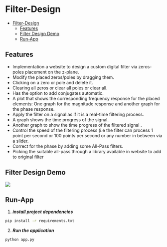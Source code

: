 # Filter-Design

- [Filter-Design](#filter-design)
  - [Features](#features)
  - [Filter Design Demo](#filter-design-demo)
  - [Run-App](#run-app)
  

## Features  
- Implementation a website to design a custom digital filter via zeros-poles placement on the z-plane.
- Modify the placed zeros/poles by dragging them.
- Clicking on a zero or pole and delete it.
- Clearing all zeros or clear all poles or clear all.
- Has the option to add conjugates automatic.
- A plot that shows the corresponding frequency response for the placed elements: One graph for the magnitude
response and another graph for the phase response.
- Apply the filter on a  signal  as if it is a real-time filtering process.
-  A graph shows the time progress of the signal.
-  Another graph to show the time progress of the filtered signal .
-  Control the speed of the filtering process (i.e the filter can process 1 point per second or 100 points per second or any number in between via a slider.
-  Correct for the phase by adding some All-Pass filters.
-  Picking the suitable all-pass through a library
available in website to add to original filter



## Filter Design Demo
![](https://github.com/bassantmedhat/Digital-Filter-Design/blob/main/doc/Design-Filter.gif)

## Run-App
1. **_install project  dependencies_**
```sh
pip install -r requirements.txt
```
2. **_Run the application_**
```sh
python app.py
